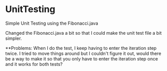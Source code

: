 # UnitTesting
Simple Unit Testing using the Fibonacci.java 

Changed the Fibonacci.java a bit so that I could make the unit test file a bit simpler.

**Problems: When I do the test, I keep having to enter the iteration step twice. I tried to move things around but I couldn't figure it out, would there be a way to make it so that you only have to enter the iteration step once and it works for both tests?
